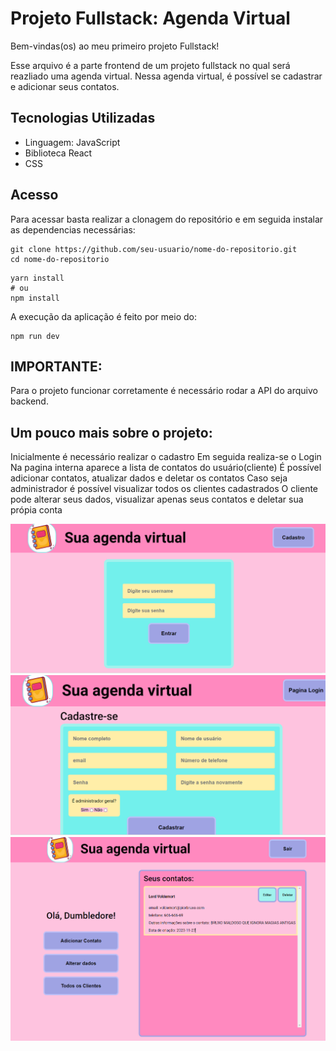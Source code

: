# Projeto Fullstack: Agenda Virtual

Bem-vindas(os) ao meu primeiro projeto Fullstack!

Esse arquivo é a parte frontend de um projeto fullstack no qual será reazliado uma agenda virtual. Nessa agenda virtual, é possível se cadastrar e adicionar seus contatos.

## Tecnologias Utilizadas
* Linguagem: JavaScript
* Biblioteca React
* CSS

## Acesso
Para acessar basta realizar a clonagem do repositório e em seguida instalar as dependencias necessárias:

```
git clone https://github.com/seu-usuario/nome-do-repositorio.git
cd nome-do-repositorio
```

```
yarn install
# ou
npm install
```

A execução da aplicação é feito por meio do:
```
npm run dev
```

## IMPORTANTE:
Para o projeto funcionar corretamente é necessário rodar a API do arquivo backend.

## Um pouco mais sobre o projeto:
Inicialmente é necessário realizar o cadastro
Em seguida realiza-se o Login
Na pagina interna aparece a lista de contatos do usuário(cliente)
É possível adicionar contatos, atualizar dados e deletar os contatos
Caso seja administrador é possível visualizar todos os clientes cadastrados
O cliente pode alterar seus dados, visualizar apenas seus contatos e deletar sua própia conta

<img src="/src/imagens/paginaPrincipal.png">
<img src="/src/imagens/register.png">
<img src="/src/imagens/internalPage.png">